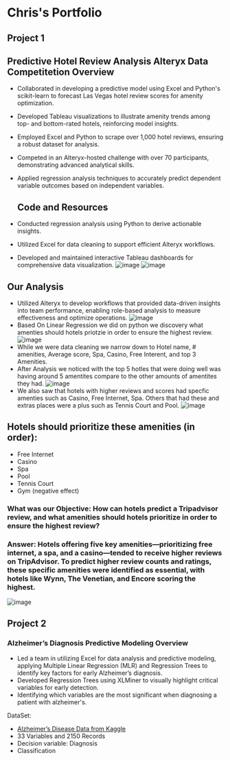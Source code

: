 # Chris's Portfolio

## Project 1
## Predictive Hotel Review Analysis Alteryx Data Competitetion Overview 
- Collaborated in developing a predictive model using Excel and Python's scikit-learn to forecast Las Vegas hotel review scores for amenity optimization.
- Developed Tableau visualizations to illustrate amenity trends among top- and bottom-rated hotels, reinforcing model insights.
- Employed Excel and Python to scrape over 1,000 hotel reviews, ensuring a robust dataset for analysis.
- Competed in an Alteryx-hosted challenge with over 70 participants, demonstrating advanced analytical skills.
- Applied regression analysis techniques to accurately predict dependent variable outcomes based on independent variables.
  
  ## Code and Resources
- Conducted regression analysis using Python to derive actionable insights.
- Utilized Excel for data cleaning to support efficient Alteryx workflows.
- Developed and maintained interactive Tableau dashboards for comprehensive data visualization.
 ![image](https://github.com/user-attachments/assets/c404e301-6865-4eae-a138-3c2e82c8596e)
  ![image](https://github.com/user-attachments/assets/0b54b751-55f8-4719-81b7-4fdc0f442bc5)

## Our Analysis 
- Utilized Alteryx to develop workflows that provided data-driven insights into team performance, enabling role-based analysis to measure effectiveness and optimize operations.
![image](https://github.com/user-attachments/assets/894fdd5b-faed-426f-929f-f1555d451623)
- Based On Linear Regression we did on python we discovery what amenties should hotels priotzie in order to ensure the highest review.
![image](https://github.com/user-attachments/assets/1ae06a82-3bc1-4144-97c7-75491c0e6442)
- While we were data cleaning we narrow down to Hotel name, # amenities, Average score, Spa, Casino, Free Interent, and top 3 Amenities.
- After Analysis we noticed with the top 5 hotles that were doing well was having around 5 amentites compare to the other amounts of amentites they had.
![image](https://github.com/user-attachments/assets/908e4b2e-4633-43f9-9266-8c4fc9d70cad)
- We also saw that hotels with higher reviews and scores had specfic amenties such as Casino, Free Internet, Spa. Others that had these and extras places were a plus such as Tennis Court and Pool.
 ![image](https://github.com/user-attachments/assets/dc6703eb-7a73-4d5e-b8b9-547ed7796c40)
##  Hotels should prioritize these amenities (in order):
- Free Internet
- Casino
- Spa
- Pool
- Tennis Court
- Gym (negative effect)




### What was our Objective: How can hotels predict a Tripadvisor review, and what amenities should hotels prioritize in order to ensure the highest review?
### Answer: Hotels offering five key amenities—prioritizing free internet, a spa, and a casino—tended to receive higher reviews on TripAdvisor. To predict higher review counts and ratings, these specific amenities were identified as essential, with hotels like Wynn, The Venetian, and Encore scoring the highest.
![image](https://github.com/user-attachments/assets/73bd5aad-6434-4ce6-9d2d-594e216c7f6b)







## Project 2 
 ### Alzheimer’s Diagnosis Predictive Modeling Overview 
- Led a team in utilizing Excel for data analysis and predictive modeling, applying Multiple Linear Regression (MLR) and Regression Trees to identify key factors for early Alzheimer’s diagnosis. 
- Developed Regression Trees using XLMiner to visually highlight critical variables for early detection.
- Identifying which variables are the most significant when diagnosing a patient with alzheimer's.

DataSet:
- [Alzheimer’s Disease Data from Kaggle](https://www.kaggle.com/datasets/rabieelkharoua/alzheimers-disease-dataset)
- 33 Variables and 2150 Records
- Decision variable: Diagnosis
- Classification







